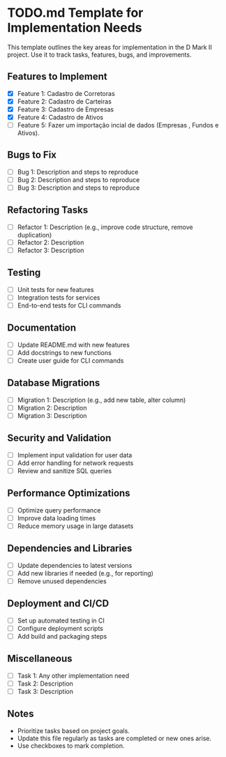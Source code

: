# TODO.md Template for Implementation Needs

This template outlines the key areas for implementation in the D Mark II project. Use it to track tasks, features, bugs, and improvements.

## Features to Implement

- [X] Feature 1: Cadastro de Corretoras
- [X] Feature 2: Cadastro de Carteiras
- [X] Feature 3: Cadastro de Empresas
- [X] Feature 4: Cadastro de Ativos
- [ ] Feature 5: Fazer um importação incial de dados (Empresas , Fundos e Ativos). 

## Bugs to Fix
- [ ] Bug 1: Description and steps to reproduce
- [ ] Bug 2: Description and steps to reproduce
- [ ] Bug 3: Description and steps to reproduce

## Refactoring Tasks
- [ ] Refactor 1: Description (e.g., improve code structure, remove duplication)
- [ ] Refactor 2: Description
- [ ] Refactor 3: Description

## Testing
- [ ] Unit tests for new features
- [ ] Integration tests for services
- [ ] End-to-end tests for CLI commands

## Documentation
- [ ] Update README.md with new features
- [ ] Add docstrings to new functions
- [ ] Create user guide for CLI commands

## Database Migrations
- [ ] Migration 1: Description (e.g., add new table, alter column)
- [ ] Migration 2: Description
- [ ] Migration 3: Description

## Security and Validation
- [ ] Implement input validation for user data
- [ ] Add error handling for network requests
- [ ] Review and sanitize SQL queries

## Performance Optimizations
- [ ] Optimize query performance
- [ ] Improve data loading times
- [ ] Reduce memory usage in large datasets

## Dependencies and Libraries
- [ ] Update dependencies to latest versions
- [ ] Add new libraries if needed (e.g., for reporting)
- [ ] Remove unused dependencies

## Deployment and CI/CD
- [ ] Set up automated testing in CI
- [ ] Configure deployment scripts
- [ ] Add build and packaging steps

## Miscellaneous
- [ ] Task 1: Any other implementation need
- [ ] Task 2: Description
- [ ] Task 3: Description

## Notes
- Prioritize tasks based on project goals.
- Update this file regularly as tasks are completed or new ones arise.
- Use checkboxes to mark completion.